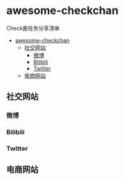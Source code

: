 # awesome-checkchan

Check酱任务分享清单

<!--ts-->
* [awesome-checkchan](#awesome-checkchan)
   * [社交网站](#社交网站)
      * [微博](#微博)
      * [Bilibili](#bilibili)
      * [Twitter](#twitter)
   * [电商网站](#电商网站)
<!--te-->

## 社交网站

### 微博

### Bilibili

### Twitter

## 电商网站